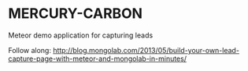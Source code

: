 # MERCURY-CARBON

Meteor demo application for capturing leads

Follow along: http://blog.mongolab.com/2013/05/build-your-own-lead-capture-page-with-meteor-and-mongolab-in-minutes/
